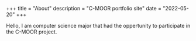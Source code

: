 +++
title = "About"
description = "C-MOOR portfolio site"
date = "2022-05-20"
+++

<!--- This is a "hello world" example portfolio website for [C-MOOR](https://github.com/C-MOOR). The theme was forked from [lxndrblz/anatole](https://github.com/lxndrblz/anatole).-->
<!--- Theme and example content were modified by [Katherine Cox](https://github.com/KatherineCox) for use by C-MOOR learners.-->
Hello, I am computer science major that had the oppertunity to participate in the C-MOOR project.
